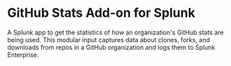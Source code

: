 # GitHub Stats Add-on for Splunk 
A Splunk app to get the statistics of how an organization's GitHub stats are being used. This modular input captures data about clones, forks, and downloads from repos in a GitHub organization and logs them to Splunk Enterprise.
